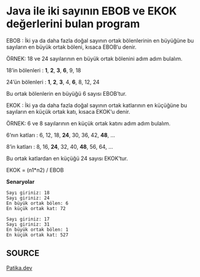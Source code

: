 # Java ile iki sayının EBOB ve EKOK değerlerini bulan program

EBOB : İki ya da daha fazla doğal sayının ortak bölenlerinin en büyüğüne bu sayıların en büyük ortak böleni, kısaca EBOB‘u denir.

ÖRNEK: 18 ve 24 sayılarının en büyük ortak bölenini adım adım bulalım.

18’in bölenleri : **1**, **2**, **3**, **6**, 9, 18

24’ün bölenleri : **1**, **2**, **3**, 4, **6**, 8, 12, 24

Bu ortak bölenlerin en büyüğü 6 sayısı EBOB’tur.

EKOK : İki ya da daha fazla doğal sayının ortak katlarının en küçüğüne bu sayıların en küçük ortak katı, kısaca EKOK‘u denir.

ÖRNEK: 6 ve 8 sayılarının en küçük ortak katını adım adım bulalım.

6’nın katları : 6, 12, 18, **24**, 30, 36, 42, **48**, …

8’in katları : 8, 16, **24**, 32, 40, **48**, 56, 64, …

Bu ortak katlardan en küçüğü 24 sayısı EKOK’tur.

EKOK = (n1*n2) / EBOB

**Senaryolar**

```
Sayı giriniz: 18
Sayı giriniz: 24
En büyük ortak bölen: 6
En küçük ortak kat: 72

```

```
Sayı giriniz: 17
Sayı giriniz: 31
En büyük ortak bölen: 1
En küçük ortak kat: 527

```


## SOURCE
[Patika.dev](https://www.patika.dev/tr)